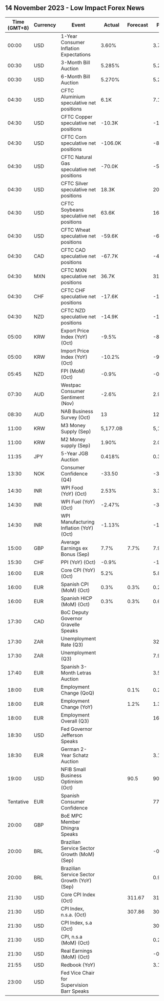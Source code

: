 ## 14 November 2023 - Low Impact Forex News

| Time (GMT+8) | Currency | Event | Actual | Forecast | Previous |
|------|----------|-------|--------|----------|----------|
| 00:00 | USD | 1-Year Consumer Inflation Expectations | 3.60% |  | 3.70% |
| 00:30 | USD | 3-Month Bill Auction | 5.285% |  | 5.285% |
| 00:30 | USD | 6-Month Bill Auction | 5.270% |  | 5.260% |
| 04:30 | USD | CFTC Aluminium speculative net positions | 6.1K |  | 7.1K |
| 04:30 | USD | CFTC Copper speculative net positions | -10.3K |  | -17.2K |
| 04:30 | USD | CFTC Corn speculative net positions | -106.0K |  | -87.7K |
| 04:30 | USD | CFTC Natural Gas speculative net positions | -70.0K |  | -54.7K |
| 04:30 | USD | CFTC Silver speculative net positions | 18.3K |  | 20.2K |
| 04:30 | USD | CFTC Soybeans speculative net positions | 63.6K |  | 16.3K |
| 04:30 | USD | CFTC Wheat speculative net positions | -59.6K |  | -69.6K |
| 04:30 | CAD | CFTC CAD speculative net positions | -67.7K |  | -49.3K |
| 04:30 | MXN | CFTC MXN speculative net positions | 36.7K |  | 31.3K |
| 04:30 | CHF | CFTC CHF speculative net positions | -17.6K |  | -14.9K |
| 04:30 | NZD | CFTC NZD speculative net positions | -14.9K |  | -12.8K |
| 05:00 | KRW | Export Price Index (YoY) (Oct) | -9.5% |  | -8.9% |
| 05:00 | KRW | Import Price Index (YoY) (Oct) | -10.2% |  | -9.6% |
| 05:45 | NZD | FPI (MoM) (Oct) | -0.9% |  | -0.4% |
| 07:30 | AUD | Westpac Consumer Sentiment (Nov) | -2.6% |  | 2.9% |
| 08:30 | AUD | NAB Business Survey (Oct) | 13 |  | 12 |
| 11:00 | KRW | M3 Money Supply (Sep) | 5,177.0B |  | 5,189.4B |
| 11:00 | KRW | M2 Money supply (Sep) | 1.90% |  | 2.00% |
| 11:35 | JPY | 5-Year JGB Auction | 0.418% |  | 0.330% |
| 13:30 | NOK | Consumer Confidence (Q4) | -33.50 |  | -31.70 |
| 14:30 | INR | WPI Food (YoY) (Oct) | 2.53% |  | 3.35% |
| 14:30 | INR | WPI Fuel (YoY) (Oct) | -2.47% |  | -3.35% |
| 14:30 | INR | WPI Manufacturing Inflation (YoY) (Oct) | -1.13% |  | -1.34% |
| 15:00 | GBP | Average Earnings ex Bonus (Sep) | 7.7% | 7.7% | 7.9% |
| 15:30 | CHF | PPI (YoY) (Oct) | -0.9% |  | -1.0% |
| 16:00 | EUR | Core CPI (YoY) (Oct) | 5.2% |  | 5.8% |
| 16:00 | EUR | Spanish CPI (MoM) (Oct) | 0.3% | 0.3% | 0.2% |
| 16:00 | EUR | Spanish HICP (MoM) (Oct) | 0.3% | 0.3% | 0.6% |
| 17:30 | CAD | BoC Deputy Governor Gravelle Speaks |  |  |  |
| 17:30 | ZAR | Unemployment Rate (Q3) |  |  | 32.60% |
| 17:30 | ZAR | Unemployment (Q3) |  |  | 7.921M |
| 17:40 | EUR | Spanish 3-Month Letras Auction |  |  | 3.556% |
| 18:00 | EUR | Employment Change (QoQ) |  | 0.1% | 0.2% |
| 18:00 | EUR | Employment Change (YoY) |  | 1.2% | 1.3% |
| 18:00 | EUR | Employment Overall (Q3) |  |  | 166,745.3K |
| 18:30 | USD | Fed Governor Jefferson Speaks |  |  |  |
| 18:30 | EUR | German 2-Year Schatz Auction |  |  | 3.120% |
| 19:00 | USD | NFIB Small Business Optimism (Oct) |  | 90.5 | 90.8 |
| Tentative | EUR | Spanish Consumer Confidence |  |  | 77.2 |
| 20:00 | GBP | BoE MPC Member Dhingra Speaks |  |  |  |
| 20:00 | BRL | Brazilian Service Sector Growth (MoM) (Sep) |  |  | -0.9% |
| 20:00 | BRL | Brazilian Service Sector Growth (YoY) (Sep) |  |  | 0.9% |
| 21:30 | USD | Core CPI Index (Oct) |  | 311.67 | 310.66 |
| 21:30 | USD | CPI Index, n.s.a. (Oct) |  | 307.86 | 307.79 |
| 21:30 | USD | CPI Index, s.a (Oct) |  |  | 307.48 |
| 21:30 | USD | CPI, n.s.a (MoM) (Oct) |  |  | 0.25% |
| 21:30 | USD | Real Earnings (MoM) (Oct) |  |  | -0.2% |
| 21:55 | USD | Redbook (YoY) |  |  | 3.1% |
| 23:00 | USD | Fed Vice Chair for Supervision Barr Speaks |  |  |  |
